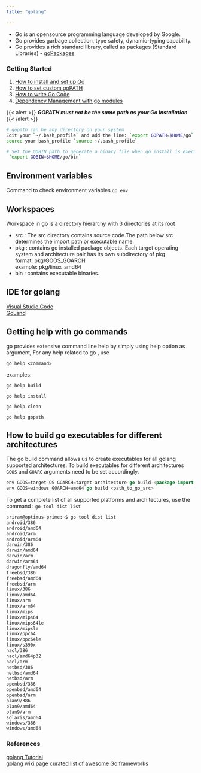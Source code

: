 ```yaml
---
title: "golang"

---
```



* Go is an opensource programming language developed by Google.
* Go provides garbage collection, type safety, dynamic-typing capability.
* Go provides a rich standard library, called as packages (Standard Libraries) - [goPackages](https://golang.org/pkg/)

### Getting Started

1. [How to install and set up Go](https://golang.org/doc/install)
2. [How to set custom goPATH](https://github.com/golang/go/wiki/SettingGOPATH)
3. [How to write Go Code](https://golang.org/doc/code.html)
4. [Dependency Management with go modules](https://go.dev/blog/using-go-modules)

{{< alert >}}
    __*GOPATH must not be the same path as your Go Installation*__  
{{< /alert >}}

```sh
# gopath can be any directory on your system  
Edit your `~/.bash_profile` and add the line: `export GOPATH=$HOME/go`  
source your bash_profile `source ~/.bash_profile`
```

```sh
# Set the GOBIN path to generate a binary file when go install is executed.
 `export GOBIN=$HOME/go/bin`
```

## Environment variables

Command to check environment variables `go env`

## Workspaces

Workspace in go is a directory hierarchy with 3 directories at its root

* src : The src directory contains source code.The path below src determines the import path or executable name.
* pkg : contains go installed package objects. Each target operating system and architecture pair has its own subdirectory of pkg  
        format: pkg/GOOS_GOARCH  
        example: pkg/linux_amd64
* bin : contains executable binaries.

## IDE for golang

[Visual Studio Code](https://github.com/Microsoft/vscode-go)  
[GoLand](https://www.jetbrains.com/go/)  

## Getting help with go commands

go provides extensive command line help by simply using help option as argument,
For any help related to go , use

   `go help <command>`

examples:

   `go help build`

   `go help install`

   `go help clean`

   `go help gopath`

## How to build go executables for different architectures

The go build command allows us to create executables for all golang supported architectures. To build executables for different architectures `GOOS` and `GOARC` arguments need to be set accordingly.

``` go
env GOOS=target-OS GOARCH=target-architecture go build <package-import-path>
env GOOS=windows GOARCH=amd64 go build <path_to_go_src>

```

To get a complete list of all supported platforms and architectures, use the command : `go tool dist list`

``` sh
sriram@optimus-prime:~$ go tool dist list
android/386
android/amd64
android/arm
android/arm64
darwin/386
darwin/amd64
darwin/arm
darwin/arm64
dragonfly/amd64
freebsd/386
freebsd/amd64
freebsd/arm
linux/386
linux/amd64
linux/arm
linux/arm64
linux/mips
linux/mips64
linux/mips64le
linux/mipsle
linux/ppc64
linux/ppc64le
linux/s390x
nacl/386
nacl/amd64p32
nacl/arm
netbsd/386
netbsd/amd64
netbsd/arm
openbsd/386
openbsd/amd64
openbsd/arm
plan9/386
plan9/amd64
plan9/arm
solaris/amd64
windows/386
windows/amd64
```

### References

[golang Tutorial](https://www.tutorialspoint.com/go/index.htm)  
[golang wiki page](https://en.wikipedia.org/wiki/Go_(programming_language))  
[curated list of awesome Go frameworks](https://awesome-go.com/)
